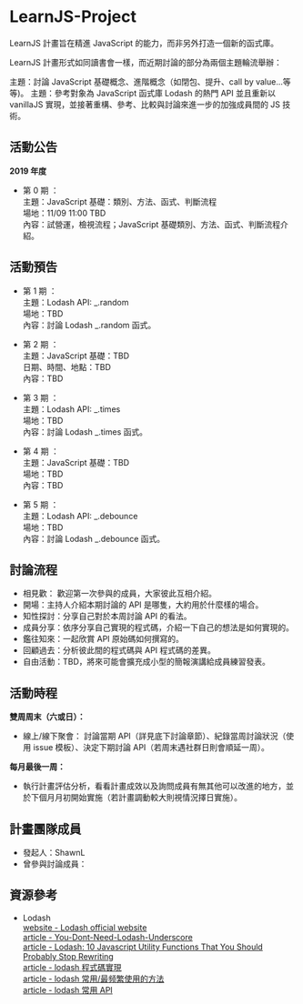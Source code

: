 # LearnJS-Project

LearnJS 計畫旨在精進 JavaScript 的能力，而非另外打造一個新的函式庫。

LearnJS 計畫形式如同讀書會一樣，而近期討論的部分為兩個主題輪流舉辦：

主題：討論 JavaScript 基礎概念、進階概念（如閉包、提升、call by value...等等)。
主題：參考對象為 JavaScript 函式庫 Lodash 的熱門 API 並且重新以 vanillaJS 實現，並接著重構、參考、比較與討論來進一步的加強成員間的 JS 技術。

## 活動公告

**2019 年度** <br>
- 第 0 期 ：<br>
  主題：JavaScript 基礎：類別、方法、函式、判斷流程 <br>
  場地：11/09 11:00 TBD <br>
  內容：試營運，檢視流程；JavaScript 基礎類別、方法、函式、判斷流程介紹。 <br>
 
 ## 活動預告

- 第 1 期 ：<br>
  主題：Lodash API: \_.random <br>
  場地：TBD <br>
  內容：討論 Lodash \_.random 函式。 <br>
  
- 第 2 期 ：<br>
  主題：JavaScript 基礎：TBD <br>
  日期、時間、地點：TBD <br>
  內容：TBD <br>
  
- 第 3 期 ：<br>
  主題：Lodash API: \_.times <br>
  場地：TBD <br>
  內容：討論 Lodash \_.times 函式。 <br>
  
- 第 4 期 ：<br>
  主題：JavaScript 基礎：TBD <br>
  場地：TBD <br>
  內容：TBD <br>

- 第 5 期 ：<br>
  主題：Lodash API: \_.debounce <br>
  場地：TBD <br>
  內容：討論 Lodash \_.debounce 函式。 <br>

## 討論流程

- 相見歡： 歡迎第一次參與的成員，大家彼此互相介紹。
- 開場：主持人介紹本期討論的 API 是哪隻，大約用於什麼樣的場合。
- 知性探討：分享自己對於本周討論 API 的看法。
- 成員分享：依序分享自己實現的程式碼，介紹一下自己的想法是如何實現的。
- 鑑往知來：一起欣賞 API 原始碼如何撰寫的。
- 回顧過去：分析彼此間的程式碼與 API 程式碼的差異。
- 自由活動：TBD，將來可能會擴充成小型的簡報演講給成員練習發表。

## 活動時程 

**雙周周末（六或日）：**
- 線上/線下聚會： 討論當期 API（詳見底下討論章節）、紀錄當周討論狀況（使用 issue 模板）、決定下期討論 API（若周末遇社群日則會順延一周）。

**每月最後一周：**
- 執行計畫評估分析，看看計畫成效以及詢問成員有無其他可以改進的地方，並於下個月月初開始實施（若計畫調動較大則視情況擇日實施）。


## 計畫團隊成員

- 發起人：ShawnL
- 曾參與討論成員：


## 資源參考

- Lodash<br>
  [website - Lodash official website](https://lodash.com/docs/4.17.15)<br>
  [article - You-Dont-Need-Lodash-Underscore](https://github.com/you-dont-need/You-Dont-Need-Lodash-Underscore)<br>
  [article - Lodash: 10 Javascript Utility Functions That You Should Probably Stop Rewriting](https://colintoh.com/blog/lodash-10-javascript-utility-functions-stop-rewriting)<br>
  [article - lodash 程式碼實現](https://siddharam.com.tw/post/20190423/)<br>
  [article - lodash 常用/最频繁使用的方法](https://blog.csdn.net/Embrace924/article/details/80757854)<br>
  [article - lodash 常用 API](https://blog.poetries.top/2018/12/06/lodash-api/)<br>

